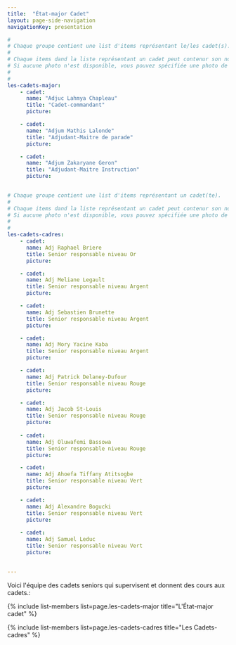 ```yaml
---
title:  "État-major Cadet" 
layout: page-side-navigation
navigationKey: presentation

#
# Chaque groupe contient une list d'items représentant le/les cadet(s).
#
# Chaque items dand la liste représentant un cadet peut contenur son nom, le titre (grade) et l'URL de sa photo. 
# Si aucune photo n'est disponible, vous pouvez spécifiée une photo de grade ou simplement le laissé vide afin d'indiqué au script d'utiliser une photo par défaut .
#
#
les-cadets-major:
    - cadet:
      name: "Adjuc Lahmya Chapleau"
      title: "Cadet-commandant"
      picture: 

    - cadet:
      name: "Adjum Mathis Lalonde"
      title: "Adjudant-Maitre de parade"
      picture: 

    - cadet:
      name: "Adjum Zakaryane Geron"
      title: "Adjudant-Maitre Instruction"
      picture: 

			
# Chaque groupe contient une list d'items représentant un cadet(te).
#
# Chaque items dand la liste représentant un cadet peut contenur son nom, le titre (grade) et l'URL de sa photo. 
# Si aucune photo n'est disponible, vous pouvez spécifiée une photo de grade ou simplement le laissé vide afin d'indiqué au script d'utiliser une photo par défaut .
#
#
les-cadets-cadres:
    - cadet: 
      name: Adj Raphael Briere
      title: Senior responsable niveau Or
      picture: 

    - cadet: 
      name: Adj Meliane Legault
      title: Senior responsable niveau Argent
      picture: 

    - cadet: 
      name: Adj Sebastien Brunette
      title: Senior responsable niveau Argent
      picture: 

    - cadet: 
      name: Adj Mory Yacine Kaba
      title: Senior responsable niveau Argent
      picture: 

    - cadet: 
      name: Adj Patrick Delaney-Dufour
      title: Senior responsable niveau Rouge
      picture: 

    - cadet: 
      name: Adj Jacob St-Louis
      title: Senior responsable niveau Rouge
      picture:
       
    - cadet: 
      name: Adj Oluwafemi Bassowa
      title: Senior responsable niveau Rouge
      picture:

    - cadet: 
      name: Adj Ahoefa Tiffany Atitsogbe
      title: Senior responsable niveau Vert
      picture: 

    - cadet: 
      name: Adj Alexandre Bogucki
      title: Senior responsable niveau Vert
      picture:    
    
    - cadet: 
      name: Adj Samuel Leduc
      title: Senior responsable niveau Vert
      picture:        

		
---
```



Voici l'équipe des cadets seniors qui supervisent et donnent des cours aux cadets.:



{% include list-members 
    list=page.les-cadets-major
    title="L'État-major cadet" 
%}


{% include list-members 
    list=page.les-cadets-cadres
    title="Les Cadets-cadres"
%}